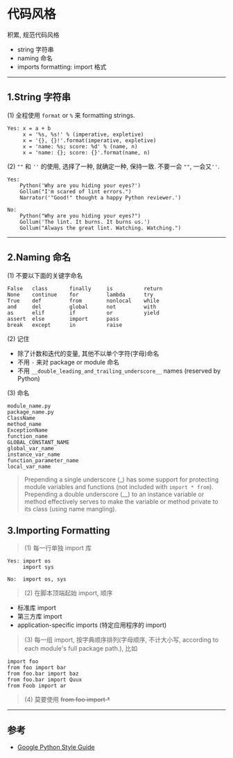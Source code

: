 # 代码风格

积累, 规范代码风格

- string 字符串
- naming 命名
- imports formatting: import 格式

---

## 1.String 字符串

(1) 全程使用 `format` or `%` 来 formatting strings.

```
Yes: x = a + b
     x = '%s, %s!' % (imperative, expletive)
     x = '{}, {}!'.format(imperative, expletive)
     x = 'name: %s; score: %d' % (name, n)
     x = 'name: {}; score: {}'.format(name, n)
```

(2) `""` 和 `''` 的使用, 选择了一种, 就确定一种, 保持一致. 不要一会 `""`, 一会又`''`.

```
Yes:
    Python('Why are you hiding your eyes?')
    Gollum("I'm scared of lint errors.")
    Narrator('"Good!" thought a happy Python reviewer.')

No:
    Python("Why are you hiding your eyes?")
    Gollum('The lint. It burns. It burns us.')
    Gollum("Always the great lint. Watching. Watching.")
```

---

## 2.Naming 命名

(1) 不要以下面的关键字命名

```
False   class       finally     is          return
None    continue    for         lambda      try
True    def         from        nonlocal    while
and     del         global      not         with    
as      elif        if          or          yield
assert  else        import      pass
break   except      in          raise
```

(2) 记住

- 除了计数和迭代的变量, 其他不以单个字符(字母)命名
- 不用 `-` 来对 package or module 命名
- 不用 `__double_leading_and_trailing_underscore__` names (reserved by Python)

(3) 命名

```
module_name.py
package_name.py
ClassName
method_name
ExceptionName
function_name
GLOBAL_CONSTANT_NAME
global_var_name
instance_var_name
function_parameter_name
local_var_name
```

> Prepending a single underscore (_) has some support for protecting module variables and functions (not included with `import * from`). Prepending a double underscore (__) to an instance variable or method effectively serves to make the variable or method private to its class (using name mangling).

## 3.Importing Formatting

> (1) 每一行单独 import 库

```
Yes: import os
     import sys

No:  import os, sys
```

> (2) 在脚本顶端起始 import, 顺序

- 标准库 import
- 第三方库 import
- application-specific imports (特定应用程序的 import)

> (3) 每一组 import, 按字典顺序排列(字母顺序, 不计大小写, according to each module's full package path.), 比如

```
import foo
from foo import bar
from foo.bar import baz
from foo.bar import Quux
from Foob import ar
```

> (4) 莫要使用 ~~from foo import *~~

---

## 参考

- [Google Python Style Guide](https://google.github.io/styleguide/pyguide.html#Strings)
